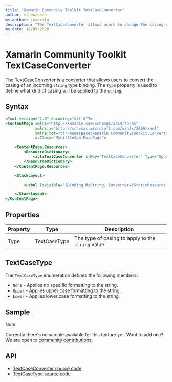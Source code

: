 ```yaml
---
title: "Xamarin Community Toolkit TextCaseConverter"
author: sthewissen
ms.author: joverslu
description: "The TextCaseConverter allows users to change the casing of a string value."
ms.date: 10/09/2020
---
```


# Xamarin Community Toolkit TextCaseConverter

The TextCaseConverter is a converter that allows users to convert the casing of an incoming `string` type binding. The `Type` property is used to define what kind of casing will be applied to the `string`.

## Syntax

```xml
<?xml version="1.0" encoding="utf-8"?>
<ContentPage xmlns="http://xamarin.com/schemas/2014/forms"
             xmlns:x="http://schemas.microsoft.com/winfx/2009/xaml"
             xmlns:xct="clr-namespace:Xamarin.CommunityToolkit.Converters;assembly=Xamarin.CommunityToolkit"
             x:Class="MyLittleApp.MainPage">

    <ContentPage.Resources>
        <ResourceDictionary>
            <xct:TextCaseConverter x:Key="TextCaseConverter" Type="Upper" />
        </ResourceDictionary>
    </ContentPage.Resources>

    <StackLayout>

        <Label IsVisible="{Binding MyString, Converter={StaticResource TextCaseConverter}}" />

    </StackLayout>
</ContentPage>
```

## Properties

|Property  |Type  |Description  |
|---------|---------|---------|
| Type | TextCaseType | The type of casing to apply to the `string` value. |

## TextCaseType

The `TextCaseType` enumeration defines the following members:

- `None` - Applies no specific formatting to the string.
- `Upper` - Applies upper case formatting to the string.
- `Lower` - Applies lower case formatting to the string.

## Sample

> [!NOTE]
> Currently there's no sample available for this feature yet. Want to add one? We are open to [community contributions](https://github.com/xamarin/XamarinCommunityToolkit).

<!-- [TextCaseConverter sample page Source](https://github.com/xamarin/XamarinCommunityToolkit)

You can see this in action in the [Xamarin Community Toolkit Sample App](https://github.com/xamarin/XamarinCommunityToolkit). -->

## API

- [TextCaseConverter source code](https://github.com/xamarin/XamarinCommunityToolkit/blob/main/XamarinCommunityToolkit/Converters/TextCaseConverter.shared.cs)
- [TextCaseType source code](https://github.com/xamarin/XamarinCommunityToolkit/blob/main/XamarinCommunityToolkit/Converters/TextCaseType.shared.cs)
